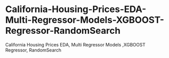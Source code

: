 # California-Housing-Prices-EDA-Multi-Regressor-Models-XGBOOST-Regressor-RandomSearch
California Housing Prices EDA,  Multi Regressor Models ,XGBOOST Regressor, RandomSearch
